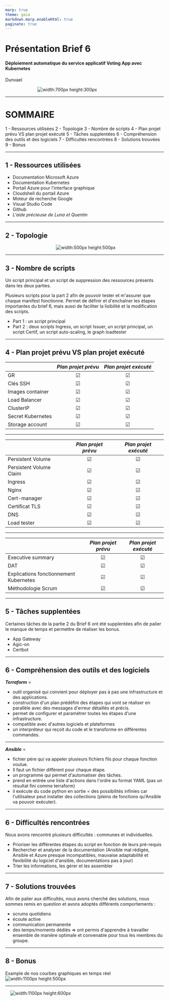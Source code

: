 ```yaml
---
marp: true
theme: gaia
markdown.marp.enableHtml: true
paginate: true
---
```

<!-- backgroundImage: "linear-gradient(to bottom, #ffb7c5, #DCD0FF)" -->

<!--
_color: black
-->

# Présentation Brief 6
#### Déploiement automatique du service applicatif Voting App avec Kubernetes
Dunvael 

&nbsp;&nbsp;&nbsp;&nbsp;&nbsp;&nbsp;&nbsp;&nbsp;&nbsp;&nbsp;&nbsp;&nbsp;&nbsp;&nbsp;&nbsp;&nbsp;&nbsp;&nbsp;&nbsp;&nbsp;&nbsp;&nbsp;&nbsp;&nbsp;&nbsp;&nbsp;![width:700px height:300px](https://user-images.githubusercontent.com/108001918/196371502-28afc546-3750-413a-96e8-906997f36605.png)


<!-- paginate: false -->

---
# SOMMAIRE  
1 - Ressources utilisées
2 - Topologie
3 - Nombre de scripts
4 - Plan projet prévu VS plan projet exécuté
5 - Tâches supplentées
6 - Compréhension des outils et des logiciels
7 - Difficultés rencontrées
8 - Solutions trouvées
9 - Bonus


<!-- paginate: true -->
<!--
_color: black
-->

---
## 1 - Ressources utilisées  
* Documentation Microsoft Azure
* Documentation Kubernetes
* Portail Azure pour l'interface graphique
* Cloudshell du portail Azure
* Moteur de recherche Google
* Visual Studio Code
* Github
* *L'aide précieuse de Luna et Quentin*

<!--
_color: black
-->

---
## 2 - Topologie

&nbsp;&nbsp;&nbsp;&nbsp;&nbsp;&nbsp;&nbsp;&nbsp;&nbsp;&nbsp;&nbsp;&nbsp;&nbsp;&nbsp;&nbsp;&nbsp;&nbsp;&nbsp;&nbsp;&nbsp;&nbsp;&nbsp;&nbsp;&nbsp;&nbsp;&nbsp;&nbsp;&nbsp;&nbsp;&nbsp;&nbsp;&nbsp;&nbsp;&nbsp;&nbsp;&nbsp;&nbsp;&nbsp;&nbsp;&nbsp;&nbsp;![width:500px height:500px](https://user-images.githubusercontent.com/108001918/196372669-f0cf2f50-dd24-4ff1-88b6-ed350f2249f7.png)

<!--
_color: black
-->

---
## 3 - Nombre de scripts

Un script principal et un script de suppression des ressources présents dans les deux parties.

Plusieurs scripts pour la part 2 afin de pouvoir tester et m'assurer que chaque manifest fonctionne.
Permet de  définir et d'enchaîner les étapes importantes du brief 6, mais aussi de faciliter la lisibilité et la modification des scripts.
* Part 1 : un script principal
* Part 2 : deux scripts Ingress, un script Issuer, un script principal, un script Certif, un script auto-scaling, le graph loadtester
  
<!--
_backgroundColor: black
_color: black
-->

--- 
## 4 - Plan projet prévu VS plan projet exécuté 
|  | *Plan projet prévu* | *Plan projet exécuté* |
|-----------|:----------:|:------------:|
| GR|&#9745;|&#9745;|
| Clés SSH |&#9745;|&#9745;|
| Images container |&#9745; |&#9745;|
| Load Balancer |&#9745;|&#9745;|
| ClusterIP |&#9745;|&#9745;|
| Secret Kubernetes |&#9745;|&#9745;|
| Storage account |&#9745;|&#9745;| 

<!--
_color: black
-->

--- 
|  | *Plan projet prévu* | *Plan projet exécuté* |
|-----------|:----------:|:------------:|
| Persistent Volume |&#9745;|&#9745;|
| Persistent Volume Claim |&#9745;|&#9745;|
| Ingress |&#9745;|&#9745;|
| Nginx |&#9745;|&#9745;|
| Cert-manager |&#9745;|&#9745;|
| Certificat TLS |&#9745;|&#9745;|
| DNS |&#9745;|&#9745;|
| Load tester |&#9745;|&#9745;|
<!--
_color: black
-->

--- 

|  | *Plan projet prévu* | *Plan projet exécuté* |
|-----------|:----------:|:------------:|
| Executive summary |&#9745;|&#9745;|
| DAT |&#9745;|&#9745;|
| Explications fonctionnement Kubernetes |&#9745;|&#9745;|
| Méthodologie Scrum |&#9745;|&#9745;|

<!--
_color: black
-->

---
## 5 - Tâches supplentées

Certaines tâches de la partie 2 du Brief 6 ont été supplentées afin de palier le manque de temps et permettre de réaliser les bonus.
* App Gateway
* Agic-on
* Certbot

<!--
_color: black
-->

---
## 6 - Compréhension des outils et des logiciels
***Terraform*** = 
* outil organisé qui convient pour déployer pas à pas une infrastructure et des applications.
* construction d'un plan prédéfini des étapes qui vont se réaliser en parallèle avec des messages d'erreur détaillés et précis.
* permet de configurer et paramétrer toutes les étapes d'une infrastructure.
* compatible avec d'autres logiciels et plateformes
* un interpréteur qui reçoit du code et le transforme en différentes commandes.

<!--
_color: black
-->

---

***Ansible*** = 
* fichier père qui va appeler plusieurs fichiers fils pour chaque fonction voulue. 
* Il faut un fichier différent pour chaque étape.
* un programme qui permet d'automatiser des tâches.
* prend en entrée une liste d'actions dans l'ordre au format YAML (pas un résultat fini comme terraform)
* il exécute du code python en sortie = des possibilités infinies car l'utilisateur peut installer des collections (pleins de fonctions qu'Ansible va pouvoir exécuter).

<!--
_color: black
-->

---
## 6 - Difficultés  rencontrées
Nous avons rencontré plusieurs difficultés : communes et individuelles.

* Prioriser les différentes étapes du script en fonction de leurs pré-requis
* Rechercher et analyser de la documentation (Ansible mal rédigée, Ansible et Azure presque incompatibles, mauvaise adaptabilité et flexibilité du logiciel d'ansible, documentations pas à jour)
* Trier les informations, les gérer et les assembler

<!--
_color: black
-->

---
## 7 - Solutions trouvées 
Afin de palier aux difficultés, nous avons cherché des solutions, nous sommes remis en question et avons adoptés différents comportements :

* scrums quotidiens
* écoute active 
* communication permanente 
* des temps/moments dédiés
=> ont permis d'apprendre à travailler ensemble de manière optimale et convenable pour tous les membres du groupe. 

<!--
_color: black
-->
---
## 8 - Bonus

Example de nos courbes graphiques en temps réel
&nbsp;&nbsp;&nbsp;&nbsp;![width:1100px height:500px](https://user-images.githubusercontent.com/108002178/192768326-e169f53b-b6e8-422c-983c-d68fafe29c15.jpg)

<!--
_color: black
-->

---

&nbsp;&nbsp;&nbsp;&nbsp;![width:1100px height:600px](https://user-images.githubusercontent.com/108002178/192768327-7a2c27bd-5b2f-48ac-9b6e-af83723e7f95.jpg)

<!--
_color: black
-->
